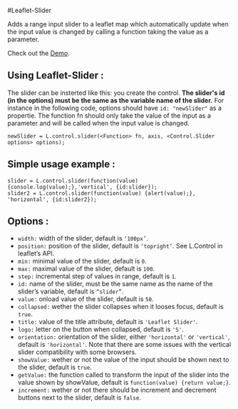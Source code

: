 #Leaflet-Slider

Adds a range input slider to a leaflet map which automatically update when the input value is changed by calling a function taking the value as a parameter.

Check out the [Demo](http://eclipse1979.github.io/leaflet.slider/example/leaflet-slider.html).

## Using Leaflet-Slider :

The slider can be insterted like this: you create the control. **The slider's id (in the options) must be the same as the variable name of the slider.** For instance in the following code, options should have `id: "newSlider"` as a propertie. The function fn should only take the value of the input as a parameter and will be called when the input value is changed.

    newSlider = L.control.slider(<Function> fn, axis, <Control.Slider options> options);


## Simple usage example :

    slider = L.control.slider(function(value) {console.log(value);},'vertical', {id:slider});
    slider2 = L.control.slider(function(value) {alert(value);}, 'horizontal', {id:slider2});



## Options :
* `width:` width of the slider, default is `‘100px’`.
* `position:` position of the slider, default is `‘topright’`. See L.Control in leaflet’s API.
* `min:` minimal value of the slider, default is `0`.
* `max:` maximal value of the slider, default is `100`.
* `step:` incremental step of values in range, default is `1`.
* `id:` name of the slider, must be the same name as the name of the slider’s variable, default is `“slider”`.
* `value:` onload value of the slider, default is `50`.
* `collapsed:` wether the slider collapses when it looses focus, default is `true`.
* `title:` value of the title attribute, default is `'Leaflet Slider'`.
* `logo:` letter on the button when collapsed, default is `'S'`.
* `orientation:` orientation of the slider, either `'horizontal'` or `'vertical'`, default is `'horizontal'`. Note that there are some issues with the vertical slider compatibility with some browsers.
* `showValue:` wether or not the value of the input should be shown next to the slider, default is `true`.
* `getValue:` the function called to transform the input of the slider into the value shown by showValue, default is `function(value) {return value;}`.
* `increment:` wether or not there should be increment and decrement buttons next to the slider, default is `false`.

